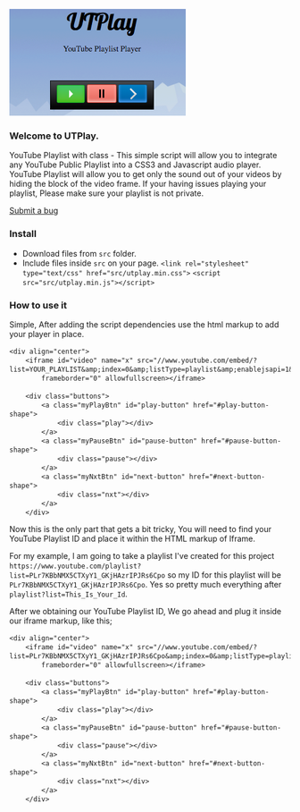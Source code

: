 ![UTPlay - YouTube Music Player](https://github.com/Insanen/UTPlay/blob/master/UTPlay.png)
### Welcome to UTPlay.
YouTube Playlist with class - This simple script will allow you to integrate any YouTube Public Playlist into a CSS3 and Javascript audio player.  YouTube Playlist will allow you to get only the sound out of your videos by hiding the block of the video frame.
If your having issues playing your playlist, Please make sure your playlist is not private.

[Submit a bug](https://github.com/Insanen/UTPlay/issues)

### Install
* Download files from `src` folder.
* Include files inside `src` on your page.
  `<link rel="stylesheet" type="text/css" href="src/utplay.min.css">`
  `<script src="src/utplay.min.js"></script>`

### How to use it
Simple, After adding the script dependencies use the html markup to add your player in place.

```
<div align="center">
    <iframe id="video" name="x" src="//www.youtube.com/embed/?list=YOUR_PLAYLIST&amp;index=0&amp;listType=playlist&amp;enablejsapi=1&amp;fs=0&amp;rel=0&amp;showinfo=0&amp;modestbranding=1&amp;iv_load_policy=3&amp;controls=0&amp;autoplay=0&amp;loop=0"
        frameborder="0" allowfullscreen></iframe>

    <div class="buttons">
        <a class="myPlayBtn" id="play-button" href="#play-button-shape">
            <div class="play"></div>
        </a>
        <a class="myPauseBtn" id="pause-button" href="#pause-button-shape">
            <div class="pause"></div>
        </a>
        <a class="myNxtBtn" id="next-button" href="#next-button-shape">
            <div class="nxt"></div>
        </a>
    </div>

```

Now this is the only part that gets a bit tricky, You will need to find your YouTube Playlist ID and place it within the HTML markup of Iframe.

For my example, I am going to take a playlist I've created for this project `https://www.youtube.com/playlist?list=PLr7KBbNMX5CTXyY1_GKjHAzrIPJRs6Cpo` so my ID for this playlist will be `PLr7KBbNMX5CTXyY1_GKjHAzrIPJRs6Cpo`.
Yes so pretty much everything after `playlist?list=This_Is_Your_Id`.

After we obtaining our YouTube Playlist ID, We go ahead and plug it inside our iframe markup, like this;

```
<div align="center">
    <iframe id="video" name="x" src="//www.youtube.com/embed/?list=PLr7KBbNMX5CTXyY1_GKjHAzrIPJRs6Cpo&amp;index=0&amp;listType=playlist&amp;enablejsapi=1&amp;fs=0&amp;rel=0&amp;showinfo=0&amp;modestbranding=1&amp;iv_load_policy=3&amp;controls=0&amp;autoplay=0&amp;loop=0"
        frameborder="0" allowfullscreen></iframe>

    <div class="buttons">
        <a class="myPlayBtn" id="play-button" href="#play-button-shape">
            <div class="play"></div>
        </a>
        <a class="myPauseBtn" id="pause-button" href="#pause-button-shape">
            <div class="pause"></div>
        </a>
        <a class="myNxtBtn" id="next-button" href="#next-button-shape">
            <div class="nxt"></div>
        </a>
    </div>

```  
